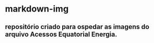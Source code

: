 # markdown-img
## repositório criado para ospedar as imagens do arquivo Acessos Equatorial Energia.
